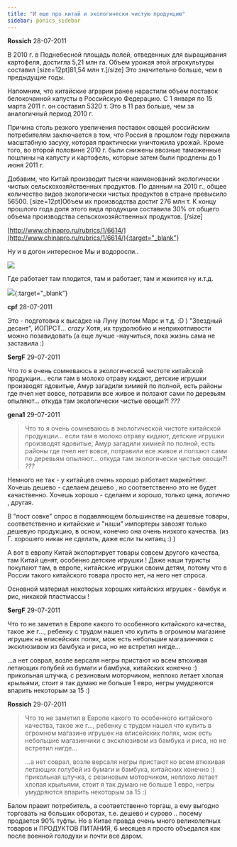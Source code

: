 ```yaml
---
title: "И еще про китай и экологически чистую продукцию"
sidebar: ponics_sidebar
---
```


**Rossich** 28-07-2011

В 2010 г. в Поднебесной площадь полей, отведенных для выращивания картофеля, достигла 5,21 млн га. Объем урожая этой агрокультуры составил [size=12pt]81,54 млн т.[/size] Это значительно больше, чем в предыдущие годы.

Напомним, что китайские аграрии ранее нарастили объем поставок белокочанной капусты в Российскую Федерацию. С 1 января по 15 марта 2011 г. он составил 5320 т. Это в 11 раз больше, чем за аналогичный период 2010 г.

Причина столь резкого увеличения поставок овощей российским потребителям заключается в том, что Россия в прошлом году пережила масштабную засуху, которая практически уничтожила урожай. Кроме того, во второй половине 2010 г. были снижены ввозные таможенные пошлины на капусту и картофель, которые затем были продлены до 1 июня 2011 г.

Добавим, что Китай производит тысячи наименований экологически чистых сельскохозяйственных продуктов. По данным на 2010 г., общее количество видов экологически чистых продуктов в стране превысило 56500. [size=12pt]Объем их производства достиг 276 млн т. К концу прошлого года доля этого вида продукции составила 30% от общего объема производства сельскохозяйственных продуктов. [/size]

[http://www.chinapro.ru/rubrics/1/6614/](http://www.chinapro.ru/rubrics/1/6614/){:target="_blank"}

Ну и в догон интересное Мы и водоросли..

![](http://www.chinapro.ru/pic/photos/3096.jpg)

Где работает там плодится, там и работает, там и женится ну и.т.д.

[![](/attachimages/7824_2876.jpg)](https://t.me/ponics_ru_files/6210){:target="_blank"}

**cpf** 28-07-2011

Это - подготовка к высадке на Луну (потом Марс и т.д. :D ) "Звездный десант", ИОПРСТ... *crazy* Хотя, их трудолюбию и неприхотливости можно позавидовать (а еще лучше -научиться, пока жизнь сама не заставила :)


**SergF** 29-07-2011

Что то я очень сомневаюсь в экологической чистоте китайской продукции... если там в молоко отраву кидают, детские игрушки производят ядовитые, Амур загадили химией по полной, есть районы где пчел нет вовсе, потравили все живое и ползают сами по деревьям опыляют... откуда там экологически чистые овощи?! *???*


**gena1** 29-07-2011

> Что то я очень сомневаюсь в экологической чистоте китайской продукции... если там в молоко отраву кидают, детские игрушки производят ядовитые, Амур загадили химией по полной, есть районы где пчел нет вовсе, потравили все живое и ползают сами по деревьям опыляют... откуда там экологически чистые овощи?! *???*

Немного не так - у китайцев очень хорошо работает маркейтинг. Хочешь дешево - сделаем дешево , но соответственно это не будет качаственно. Хочешь хорошо - сделаем и хорошо, только цена, логично , другая. 

В "пост совке" спрос в подавляющем большинстве на дешевые товары, соответственно и китайские и "наши" импортеры завозят только дешевую продукцию, в осном, конечно она очень низкого качества. (из Г. хорошего никак не сделать, даже если ты китаец :) )

А вот в европу Китай экспортирует товары совсем другого качества, там Китай ценят, особенно детские игрушки ! Даже наши туристы покупают там, в европе, китайские игрушки своим детям, потому что в России такого китайского товара просто нет, на него нет спроса.

Основной материал некоторых хороших китайских игрушек - бамбук и рис, никакой пластмассы !


**SergF** 29-07-2011

Что то не заметил в Европе какого то особенного китайского качества, такое же г..., ребенку с трудом нашел что купить в огромном магазине игрушек на елисейских полях, мож есть небольшие магазинчики с эксклюзивом из бамбука и риса, но не встретил нигде...

...а нет соврал, возле версаля негры пристают ко всем втюхивая летающих голубей из бумаги и бамбука, китайских конечно :) прикольная штучка, с резиновым моторчиком, неплохо летает хлопая крыльями, стоит я так думаю не больше 1 евро, негры умудряются впарить некоторым за 15 :)


**Rossich** 29-07-2011

> Что то не заметил в Европе какого то особенного китайского качества, такое же г..., ребенку с трудом нашел что купить в огромном магазине игрушек на елисейских полях, мож есть небольшие магазинчики с эксклюзивом из бамбука и риса, но не встретил нигде...
> 
> ...а нет соврал, возле версаля негры пристают ко всем втюхивая летающих голубей из бумаги и бамбука, китайских конечно :) прикольная штучка, с резиновым моторчиком, неплохо летает хлопая крыльями, стоит я так думаю не больше 1 евро, негры умудряются впарить некоторым за 15 :)

Балом правит потребитель, а соответственно торгаш, а ему выгодно торговать на больших оборотах, т.е. дешево и сурово .. посему продается 90% туфты. Но в Китае правда очень много великолепных товаров и ПРОДУКТОВ ПИТАНИЯ, 6 месяцев я просто объедался как после военной голодухи и почти все даром.


